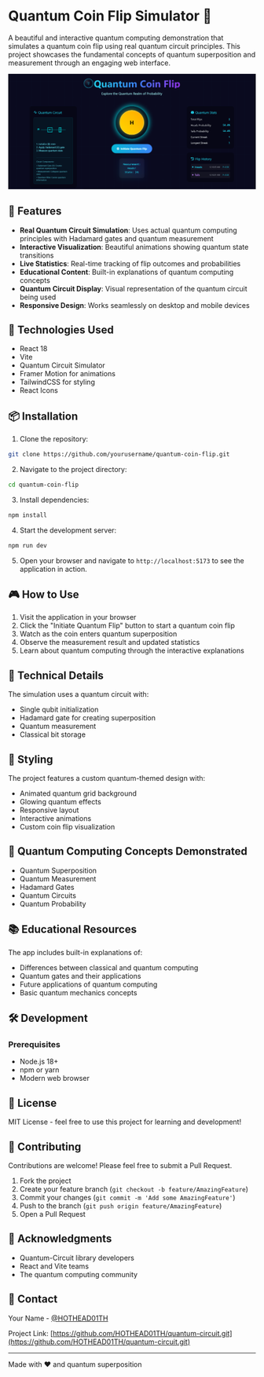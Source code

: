 # Quantum Coin Flip Simulator 🎲

A beautiful and interactive quantum computing demonstration that simulates a quantum coin flip using real quantum circuit principles. This project showcases the fundamental concepts of quantum superposition and measurement through an engaging web interface.

![Quantum Coin Flip](/public/demo.png)

## 🌟 Features

- **Real Quantum Circuit Simulation**: Uses actual quantum computing principles with Hadamard gates and quantum measurement
- **Interactive Visualization**: Beautiful animations showing quantum state transitions
- **Live Statistics**: Real-time tracking of flip outcomes and probabilities
- **Educational Content**: Built-in explanations of quantum computing concepts
- **Quantum Circuit Display**: Visual representation of the quantum circuit being used
- **Responsive Design**: Works seamlessly on desktop and mobile devices

## 🚀 Technologies Used

- React 18
- Vite
- Quantum Circuit Simulator
- Framer Motion for animations
- TailwindCSS for styling
- React Icons

## 📦 Installation

1. Clone the repository:
```bash
git clone https://github.com/yourusername/quantum-coin-flip.git
```

2. Navigate to the project directory:
```bash
cd quantum-coin-flip
```

3. Install dependencies:
```bash
npm install
```

4. Start the development server:
```bash
npm run dev
```

5. Open your browser and navigate to `http://localhost:5173` to see the application in action.

## 🎮 How to Use

1. Visit the application in your browser
2. Click the "Initiate Quantum Flip" button to start a quantum coin flip
3. Watch as the coin enters quantum superposition
4. Observe the measurement result and updated statistics
5. Learn about quantum computing through the interactive explanations

## 🔬 Technical Details

The simulation uses a quantum circuit with:
- Single qubit initialization
- Hadamard gate for creating superposition
- Quantum measurement
- Classical bit storage

## 🎨 Styling

The project features a custom quantum-themed design with:
- Animated quantum grid background
- Glowing quantum effects
- Responsive layout
- Interactive animations
- Custom coin flip visualization

## 🧪 Quantum Computing Concepts Demonstrated

- Quantum Superposition
- Quantum Measurement
- Hadamard Gates
- Quantum Circuits
- Quantum Probability

## 📚 Educational Resources

The app includes built-in explanations of:
- Differences between classical and quantum computing
- Quantum gates and their applications
- Future applications of quantum computing
- Basic quantum mechanics concepts

## 🛠️ Development

### Prerequisites
- Node.js 18+
- npm or yarn
- Modern web browser


## 📝 License

MIT License - feel free to use this project for learning and development!

## 🤝 Contributing

Contributions are welcome! Please feel free to submit a Pull Request.

1. Fork the project
2. Create your feature branch (`git checkout -b feature/AmazingFeature`)
3. Commit your changes (`git commit -m 'Add some AmazingFeature'`)
4. Push to the branch (`git push origin feature/AmazingFeature`)
5. Open a Pull Request

## 🙏 Acknowledgments

- Quantum-Circuit library developers
- React and Vite teams
- The quantum computing community

## 📧 Contact

Your Name - [@HOTHEAD01TH](https://twitter.com/HOTHEAD01TH)

Project Link: [https://github.com/HOTHEAD01TH/quantum-circuit.git](https://github.com/HOTHEAD01TH/quantum-circuit.git)

---

Made with ❤️ and quantum superposition